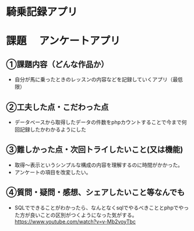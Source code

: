 # 騎乗記録アプリ

# 課題　 アンケートアプリ

## ①課題内容（どんな作品か）
- 自分が馬に乗ったときのレッスンの内容などを記録していくアプリ（最低限）

## ②工夫した点・こだわった点
- データベースから取得したデータの件数をphpカウントすることで今まで何回記録したかわかるようにした

## ③難しかった点・次回トライしたいこと(又は機能)
- 取得〜表示というシンプルな構成の内容を理解するのに時間がかかった。
- アンケートの項目を改変したい。


## ④質問・疑問・感想、シェアしたいこと等なんでも
- SQLでできることがわかったら、なんとなくsqlでやるべきこととphpでやった方が良いことの区別がつくようになった気がする。https://www.youtube.com/watch?v=v-Mb2voyTbc